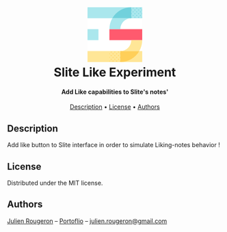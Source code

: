 <h1 align="center">
  <img src="https://github.com/julienR2/slite-like-experiment/blob/master/icons/icon128.png?raw=true" alt="Like experiment" height="128">
  <br>
  Slite Like Experiment
  <br>
</h1>

<h4 align="center">Add Like capabilities to Slite's notes'</h4>

<p align="center">
  <a href="#description">Description</a> •
  <a href="#license">License</a> •
  <a href="#authors">Authors</a>
</p>

## Description

Add like button to Slite interface in order to simulate Liking-notes behavior !


## License

Distributed under the MIT license.

## Authors

[Julien Rougeron](https://github.com/julienr2) – [Portoflio](https://julienr2.github.io) – julien.rougeron@gmail.com
